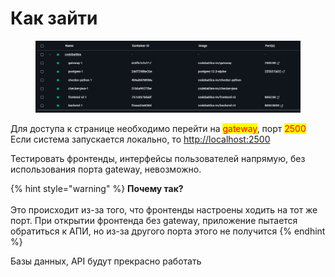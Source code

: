 # Как зайти

<figure><img src="../.gitbook/assets/image (38).png" alt=""><figcaption></figcaption></figure>

Для доступа к странице необходимо перейти на <mark style="color:red;">gateway</mark>, порт <mark style="color:red;">2500</mark>\
Если система запускается локально, то [http://localhost:2500](http://localhost:2500)



Тестировать фронтенды, интерфейсы пользователей напрямую, без использования порта gateway, невозможно.

{% hint style="warning" %}
**Почему так?**\
\
Это происходит из-за того, что фронтенды настроены ходить на тот же порт. При открытии фронтенда без gateway, приложение пытается обратиться к АПИ, но из-за другого порта этого не получится
{% endhint %}



Базы данных, API будут прекрасно работать

